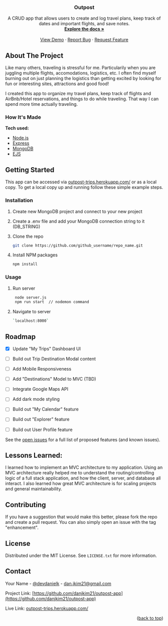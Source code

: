 <div id="top"></div>

<!-- PROJECT LOGO -->
<br />
<div align="center">
  <!-- <a href="https://github.com/github_username/repo_name">
    <img src="images/logo.png" alt="Logo" width="80" height="80">
  </a> -->

<h3 align="center">Outpost</h3>

  <p align="center">
    A CRUD app that allows users to create and log travel plans, keep track of dates and important flights, and save notes.
    <br />
    <a href="https://github.com/danjkim21/outpost-app"><strong>Explore the docs »</strong></a>
    <br />
    <br />
    <a href="https://outpost-trips.herokuapp.com/">View Demo</a>
    ·
    <a href="https://github.com/danjkim21/outpost-app/issues">Report Bug</a>
    ·
    <a href="https://github.com/danjkim21/outpost-app/issues">Request Feature</a>
  </p>
</div>

<!-- ABOUT THE PROJECT -->

## About The Project

<p align="center">
  <!-- <img src="public/images/" width="75%" alt="outpost app recording"/> -->
</p>

Like many others, traveling is stressful for me. Particularily when you are juggling multiple flights, accomodations, logistics, etc. I often find myself burning out on just planning the logistics than getting excited by looking for fun or interesting sites, attractions and good food! 

I created this app to organize my travel plans, keep track of flights and AirBnb/Hotel reservations, and things to do while traveling. That way I can spend more time actually traveling.

### How It's Made

**Tech used:**

- [Node.js](https://nodejs.org/en/)
- [Express](https://expressjs.com/)
- [MongoDB](https://www.mongodb.com/)
- [EJS](https://ejs.co/)


<!-- GETTING STARTED -->

## Getting Started

This app can be accessed via [outpost-trips.herokuapp.com/](https://outpost-trips.herokuapp.com/) or as a local copy. To get a local copy up and running follow these simple example steps.

### Installation

1. Create new MongoDB project and connect to your new project

2. Create a .env file and add your MongoDB connection string to it (DB_STRING)

3. Clone the repo
   ```sh
   git clone https://github.com/github_username/repo_name.git
   ```
4. Install NPM packages
   ```sh
   npm install
   ```

<!-- USAGE EXAMPLES -->

### Usage

1. Run server
   ```sh
    node server.js
    npm run start  // nodemon command
   ```
2. Navigate to server
   ```sh
   `localhost:8000`
   ```

<!-- ROADMAP -->

## Roadmap

- [x] Update "My Trips" Dashboard UI
- [ ] Build out Trip Destination Modal content
- [ ] Add Mobile Responsiveness
- [ ] Add "Destinations" Model to MVC (TBD)
- [ ] Integrate Google Maps API
- [ ] Add dark mode styling
- [ ] Build out "My Calendar" feature
- [ ] Build out "Explorer" feature
- [ ] Build out User Profile feature


See the [open issues](https://github.com/danjkim21/outpost-app/issues) for a full list of proposed features (and known issues).

## Lessons Learned:

I learned how to implement an MVC architecture to my application. Using an MVC architecture really helped me to understand the routing/controlling logic of a full stack application, and how the client, server, and database all interact. I also learned how great MVC architecture is for scaling projects and general maintainability.

<!-- CONTRIBUTING -->

## Contributing

If you have a suggestion that would make this better, please fork the repo and create a pull request. You can also simply open an issue with the tag "enhancement".

<!-- LICENSE -->

## License

Distributed under the MIT License. See `LICENSE.txt` for more information.

<!-- CONTACT -->

## Contact

Your Name - [@devdanielk](https://twitter.com/devdanielk) - dan.jkim21@gmail.com

Project Link: [https://github.com/danjkim21/outpost-app](https://github.com/danjkim21/outpost-app)

Live Link: [outpost-trips.herokuapp.com/](https://outpost-trips.herokuapp.com/)

<p align="right">(<a href="#top">back to top</a>)</p>
